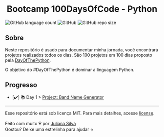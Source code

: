 <h1 align='center'>Bootcamp 100DaysOfCode - Python</h1>

![GitHub language count](https://img.shields.io/github/languages/count/juxxnn/100DaysOfCode)
![GitHub](https://img.shields.io/github/license/juxxnn/100DaysOfCode)
![GitHub repo size](https://img.shields.io/github/repo-size/juxxnn/100DaysOfCode)


## Sobre
Neste repositório é usado para documentar minha jornada, você encontrará projetos realizados todos os dias. 
São 100 projetos em 100 dias proposto pela [DayOfThePython](https://100daysofpython.dev/).

O objetivo do #DayOfThePython é dominar a linguagem Python. 

## Progresso

- [✔️] 📚 Day 1 > [Project: Band Name Generator](https://github.com/juxxnn/100DaysOfCode/tree/main/band-name-generator-start)

-------------------
Esse repositório está sob licença MIT. Para mais detalhes, acesse <a href="https://github.com/juxxnn/100DaysOfCode/blob/main/LICENSE">license</a>.
<br>
<br>
Feito com muito 💗 por <a href="https://github.com/juxxnn">Juliana Silva</a>
<br>
Gostou? Deixe uma estrelinha para ajudar ⭐
